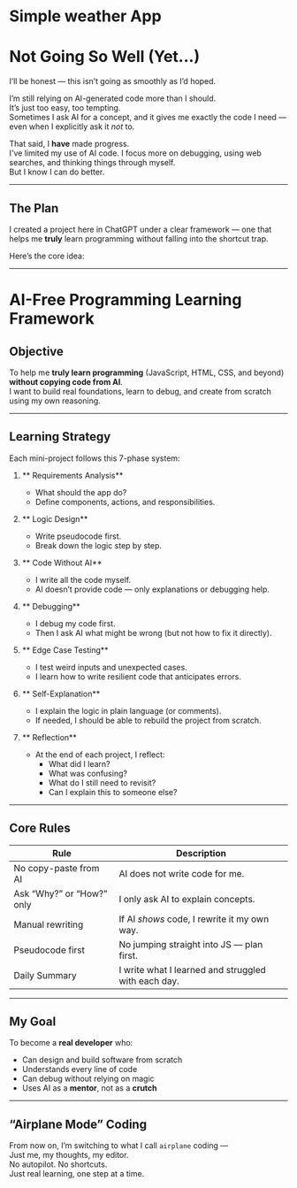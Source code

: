 #  Simple weather App

#  Not Going So Well (Yet...)

I’ll be honest — this isn’t going as smoothly as I’d hoped.

I’m still relying on AI-generated code more than I should.  
It’s just too easy, too tempting.  
Sometimes I ask AI for a concept, and it gives me exactly the code I need — even when I explicitly ask it *not* to.

That said, I **have** made progress.  
I've limited my use of AI code. I focus more on debugging, using web searches, and thinking things through myself.  
But I know I can do better.

---

##  The Plan

I created a project here in ChatGPT under a clear framework — one that helps me **truly** learn programming without falling into the shortcut trap.

Here’s the core idea:

---

#  AI-Free Programming Learning Framework

##  Objective

To help me **truly learn programming** (JavaScript, HTML, CSS, and beyond) **without copying code from AI**.  
I want to build real foundations, learn to debug, and create from scratch using my own reasoning.

---

##  Learning Strategy

Each mini-project follows this 7-phase system:

1. ** Requirements Analysis**  
   - What should the app do?  
   - Define components, actions, and responsibilities.

2. ** Logic Design**  
   - Write pseudocode first.  
   - Break down the logic step by step.

3. ** Code Without AI**  
   - I write all the code myself.  
   - AI doesn’t provide code — only explanations or debugging help.

4. ** Debugging**  
   - I debug my code first.  
   - Then I ask AI what might be wrong (but not how to fix it directly).

5. ** Edge Case Testing**  
   - I test weird inputs and unexpected cases.  
   - I learn how to write resilient code that anticipates errors.

6. ** Self-Explanation**  
   - I explain the logic in plain language (or comments).  
   - If needed, I should be able to rebuild the project from scratch.

7. ** Reflection**  
   - At the end of each project, I reflect:  
     - What did I learn?  
     - What was confusing?  
     - What do I still need to revisit?  
     - Can I explain this to someone else?

---

##  Core Rules

| Rule | Description |
|------|-------------|
|  No copy-paste from AI | AI does not write code for me. |
|  Ask “Why?” or “How?” only | I only ask AI to explain concepts. |
|  Manual rewriting | If AI *shows* code, I rewrite it my own way. |
|  Pseudocode first | No jumping straight into JS — plan first. |
|  Daily Summary | I write what I learned and struggled with each day. |

---

##  My Goal

To become a **real developer** who:
- Can design and build software from scratch  
- Understands every line of code  
- Can debug without relying on magic  
- Uses AI as a **mentor**, not as a **crutch**

---

##  “Airplane Mode” Coding

From now on, I’m switching to what I call `airplane` coding —  
Just me, my thoughts, my editor.  
No autopilot. No shortcuts.  
Just real learning, one step at a time.
